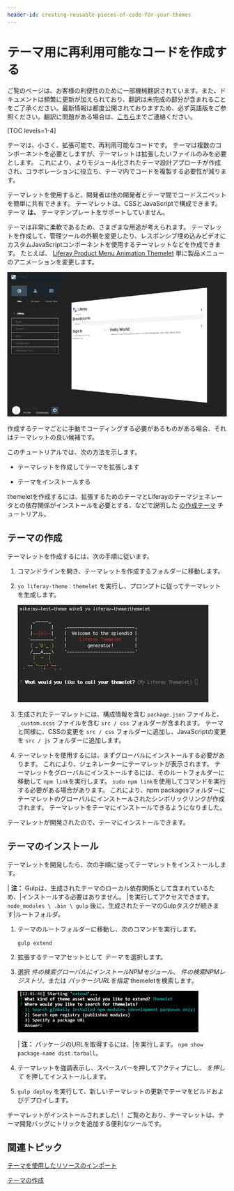 ```yaml
---
header-id: creating-reusable-pieces-of-code-for-your-themes
---
```


# テーマ用に再利用可能なコードを作成する

<p class="alert alert-info"><span class="wysiwyg-color-blue120">ご覧のページは、お客様の利便性のために一部機械翻訳されています。また、ドキュメントは頻繁に更新が加えられており、翻訳は未完成の部分が含まれることをご了承ください。最新情報は都度公開されておりますため、必ず英語版をご参照ください。翻訳に問題がある場合は、<a href="mailto:support-content-jp@liferay.com">こちら</a>までご連絡ください。</span></p>

[TOC levels=1-4]

テーマは、小さく、拡張可能で、再利用可能なコードです。 テーマは複数のコンポーネントを必要としますが、テーマレットは拡張したいファイルのみを必要とします。 これにより、よりモジュール化されたテーマ設計アプローチが作成され、コラボレーションに役立ち、テーマ内でコードを複製する必要性が減ります。

テーマレットを使用すると、開発者は他の開発者とテーマ間でコードスニペットを簡単に共有できます。 テーマレットは、CSSとJavaScriptで構成できます。 テーマ **は、** テーマテンプレートをサポートしていません。

テーマは非常に柔軟であるため、さまざまな用途が考えられます。 テーマレットを作成して、管理ツールの外観を変更したり、レスポンシブ埋め込みビデオにカスタムJavaScriptコンポーネントを使用するテーマレットなどを作成できます。 たとえば、 [Liferay Product Menu Animation Themelet](https://www.npmjs.com/package/lfr-product-menu-animation-themelet) 単に製品メニューのアニメーションを変更します。

![図1：テーマレットを使用してUIの1つの側面を変更し、他のテーマで再利用できます。](../../../../images/product-menu-animation-themelet.png)

作成するテーマごとに手動でコーディングする必要があるものがある場合、それはテーマレットの良い候補です。

このチュートリアルでは、次の方法を示します。

  - テーマレットを作成してテーマを拡張します

  - テーマをインストールする

themeletを作成するには、拡張するためのテーマとLiferayのテーマジェネレータとの依存関係がインストールを必要とする、などで説明した [の作成テーマ](/docs/7-1/tutorials/-/knowledge_base/t/creating-themes) チュートリアル。

## テーマの作成

テーマレットを作成するには、次の手順に従います。

1.  コマンドラインを開き、テーマレットを作成するフォルダーに移動します。

2.  `yo liferay-theme：themelet` を実行し、プロンプトに従ってテーマレットを生成します。

    ![図2：Themeletサブジェネレーターは、テーマレットの作成プロセスを自動化し、迅速かつ簡単にします。](../../../../images/themelet-prompt.png)

3.  生成されたテーマレットには、構成情報を含む `package.json` ファイルと、 `_custom.scss` ファイルを含む `src / css` フォルダーが含まれます。 テーマと同様に、CSSの変更を `src / css` フォルダーに追加し、JavaScriptの変更を `src / js` フォルダーに追加します。

4.  テーマレットを使用するには、まずグローバルにインストールする必要があります。 これにより、ジェネレーターにテーマレットが表示されます。 テーマレットをグローバルにインストールするには、そのルートフォルダーに移動して `npm link`を実行します。 `sudo npm link`を使用してコマンドを実行する必要がある場合があります。 これにより、npm packagesフォルダーにテーマレットのグローバルにインストールされたシンボリックリンクが作成されます。 テーマレットをテーマにインストールできるようになりました。

テーマレットが開発されたので、テーマにインストールできます。

## テーマのインストール

テーマレットを開発したら、次の手順に従ってテーマレットをインストールします。

| **注：** Gulpは、生成されたテーマのローカル依存関係として含まれているため、|インストールする必要はありません。 |を実行してアクセスできます。 `node_modules \ .bin \ gulp` 後に、生成されたテーマのGulpタスクが続きます|ルートフォルダ。

1.  テーマのルートフォルダーに移動し、次のコマンドを実行します。
   
        gulp extend

2.  拡張するテーマアセットとして *テーマ* を選択します。

3.  選択 *件の検索グローバルにインストールNPMモジュール*、 *件の検索NPMレジストリ*、または *パッケージURLを指定* themeletを検索します。

    ![図3：グローバルにインストールされたnpmモジュール、公開されたnpmモジュール、またはパッケージURLを使用してテーマを拡張できます。](../../../../images/install-themelet.png)

    | **注：** パッケージのURLを取得するには、|を実行します。 `npm show package-name dist.tarball`。

4.  テーマレットを強調表示し、スペースバーを押してアクティブにし、 *を押して* を押してインストールします。

5.  `gulp deploy` を実行して、新しいテーマレットの更新でテーマをビルドおよびデプロイします。

テーマレットがインストールされました\！ ご覧のとおり、テーマレットは、テーマ開発バッグにトリックを追加する便利なツールです。

## 関連トピック

[テーマを使用したリソースのインポート](/docs/7-1/tutorials/-/knowledge_base/t/importing-resources-with-a-theme)

[テーマの作成](/docs/7-1/tutorials/-/knowledge_base/t/creating-themes)

